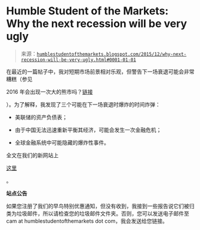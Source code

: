 <!--yml

分类：未分类

date: 2024-05-18 03:12:03

-->

# Humble Student of the Markets: Why the next recession will be very ugly

> 来源：[`humblestudentofthemarkets.blogspot.com/2015/12/why-next-recession-will-be-very-ugly.html#0001-01-01`](https://humblestudentofthemarkets.blogspot.com/2015/12/why-next-recession-will-be-very-ugly.html#0001-01-01)

在最近的一篇帖子中，我对短期市场前景相对乐观，但警告下一场衰退可能会非常糟糕（参见

2016 年会出现一次大的熊市吗？[链接](https://humblestudentofthemarkets.com/2015/12/14/will-we-see-a-bear-market-in-2016/)

）。为了解释，我发现了三个可能在下一场衰退时爆炸的时间炸弹：

+   美联储的资产负债表；

+   由于中国无法迅速重新平衡其经济，可能会发生一次金融危机；

+   全球金融系统中可能隐藏的爆炸性事件。

全文在我们的新网站上

[这里](https://humblestudentofthemarkets.com/2015/12/17/why-the-next-recession-will-be-very-ugly-repeat/)

。

**站点公告**

如果您注册了我们的早鸟特别优惠通知，但没有收到，我接到一些报告说它们被归类为垃圾邮件，所以请检查您的垃圾邮件文件夹。否则，您可以发送电子邮件至 cam at humblestudentofthemarkets dot com，我会发送给您链接。
